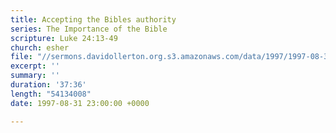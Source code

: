```yaml
---
title: Accepting the Bibles authority
series: The Importance of the Bible
scripture: Luke 24:13-49
church: esher
file: "//sermons.davidollerton.org.s3.amazonaws.com/data/1997/1997-08-31.mp3"
excerpt: ''
summary: ''
duration: '37:36'
length: "54134008"
date: 1997-08-31 23:00:00 +0000

---
```

